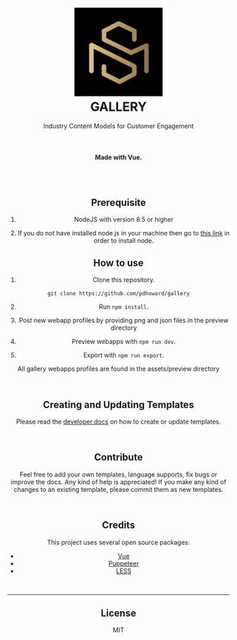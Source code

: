 <h1 align="center">
  <br>
  <a href="https://github.com/salomonelli/best-resume-ever">
  <img src="src/assets/logo.png" alt="StrategicMachines" width="200"></a>
  <br>
  GALLERY
  <br>
</h1>

<div align="center">
Industry Content Models for Customer Engagement

<h4 align="center">
  
  <br><br>
  Made with Vue.
</h4>

<br>
<br>


## Prerequisite

1. NodeJS with version 8.5 or higher

2. If you do not have installed node.js in your machine then go to [this link](https://nodejs.org/en/download/) in order to install node.

## How to use

1. Clone this repository.
```
git clone https://github.com/pdhoward/gallery
```

2. Run `npm install`.

4. Post new webapp profiles by providing png and json files in the preview directory

5. Preview webapps with `npm run dev`.

6. Export with `npm run export`.


All gallery webapps profiles are found in the assets/preview directory

<br>


## Creating and Updating Templates

Please read the <a href="DEVELOPER.md">developer docs</a> on how to create or update templates.

<br>


## Contribute

Feel free to add your own templates, language supports, fix bugs or improve the docs. Any kind of help is appreciated! If you make any kind of changes to an existing template, please commit them as new templates.

<br>


## Credits

This project uses several open source packages:

* <a href="https://github.com/vuejs/vue" target="_blank">Vue</a>
* <a href="https://github.com/GoogleChrome/puppeteer" target="_blank">Puppeteer</a>
* <a href="https://github.com/less/less.js" target="_blank">LESS</a>

<br>


---

## License

MIT
